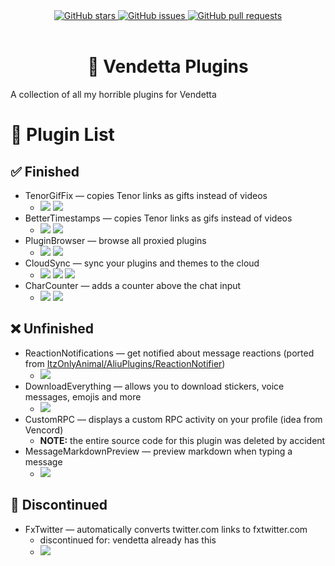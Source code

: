 <div align="center">
  <a href="https://github.com/Gabe616/VendettaPlugins/stargazers">
    <img alt="GitHub stars" src="https://img.shields.io/github/stars/Gabe616/VendettaPlugins?style=for-the-badge&color=BBDEFB&labelColor=263238">
  </a>
  <a href="https://github.com/Gabe616/VendettaPlugins/issues">
    <img alt="GitHub issues" src="https://img.shields.io/github/issues/Gabe616/VendettaPlugins?style=for-the-badge&color=C5CAE9&labelColor=263238">
  </a>
  <a href="https://github.com/Gabe616/VendettaPlugins/pulls">
    <img alt="GitHub pull requests" src="https://img.shields.io/github/issues-pr/Gabe616/VendettaPlugins?style=for-the-badge&color=D1C4E9&labelColor=263238">
  </a>
</div>
<br/>
<div align="center">
  <h1>🌙 Vendetta Plugins</h1>
</div>

A collection of all my horrible plugins for Vendetta

# 📃 Plugin List

## ✅ Finished

- TenorGifFix — copies Tenor links as gifts instead of videos
  - [![](https://img.shields.io/badge/copy%20proxied%20link-263238?style=for-the-badge)](https://vd-plugins.github.io/proxy/gabe616.github.io/VendettaPlugins/tenor-gif-fix/) [![](https://img.shields.io/badge/view%20code-263238?style=for-the-badge)](https://github.com/Gabe616/VendettaPlugins/tree/main/plugins/tenor-gif-fix)
- BetterTimestamps — copies Tenor links as gifs instead of videos
  - [![](https://img.shields.io/badge/copy%20proxied%20link-263238?style=for-the-badge)](https://vd-plugins.github.io/proxy/gabe616.github.io/VendettaPlugins/better-timestamps) [![](https://img.shields.io/badge/view%20code-263238?style=for-the-badge)](https://github.com/Gabe616/VendettaPlugins/tree/main/plugins/better-timestamps)
- PluginBrowser — browse all proxied plugins
  - [![](https://img.shields.io/badge/copy%20proxied%20link-263238?style=for-the-badge)](https://vd-plugins.github.io/proxy/gabe616.github.io/VendettaPlugins/plugin-browser) [![](https://img.shields.io/badge/view%20code-263238?style=for-the-badge)](https://github.com/Gabe616/VendettaPlugins/tree/main/plugins/plugin-browser)
- CloudSync — sync your plugins and themes to the cloud
  - [![](https://img.shields.io/badge/copy%20link-263238?style=for-the-badge)](https://gabe616.github.io/VendettaPlugins/cloud-sync) [![](https://img.shields.io/badge/view%20code-263238?style=for-the-badge)](https://github.com/Gabe616/VendettaPlugins/tree/main/plugins/cloud-sync) [![](https://img.shields.io/badge/view%20backend%20code-263238?style=for-the-badge)](https://github.com/Gabe616/VendettaCloudSync)
- CharCounter — adds a counter above the chat input
  - [![](https://img.shields.io/badge/copy%20proxied%20link-263238?style=for-the-badge)](https://vd-plugins.github.io/proxy/gabe616.github.io/VendettaPlugins/char-counter) [![](https://img.shields.io/badge/view%20code-263238?style=for-the-badge)](https://github.com/Gabe616/VendettaPlugins/tree/main/plugins/char-counter)

## ❌ Unfinished

- ReactionNotifications — get notified about message reactions (ported from [ItzOnlyAnimal/AliuPlugins/ReactionNotifier](https://github.com/ItzOnlyAnimal/AliuPlugins/tree/main/ReactionNotifier))
  - [![](https://img.shields.io/badge/view%20code-263238?style=for-the-badge)](https://github.com/Gabe616/VendettaPlugins/tree/main/plugins/reaction-notifications)
- DownloadEverything — allows you to download stickers, voice messages, emojis and more
  - [![](https://img.shields.io/badge/view%20code-263238?style=for-the-badge)](https://github.com/Gabe616/VendettaPlugins/tree/main/plugins/download-everything)
- CustomRPC — displays a custom RPC activity on your profile (idea from Vencord)
  - **NOTE:** the entire source code for this plugin was deleted by accident
- MessageMarkdownPreview — preview markdown when typing a message
  - [![](https://img.shields.io/badge/view%20code-263238?style=for-the-badge)](https://github.com/Gabe616/VendettaPlugins/tree/message-markdown-preview-plugin/plugins/message-markdown-preview)

## 🎫 Discontinued

- FxTwitter — automatically converts twitter.com links to fxtwitter.com
  - discontinued for: vendetta already has this
  - [![](https://img.shields.io/badge/view%20code-263238?style=for-the-badge)](https://github.com/Gabe616/VendettaPlugins/tree/main/plugins/fxtwitter)

<!-- debug port: 8731
plugin status colors:
  unfinished-EF9A9A
  finished-C5E1A5
  proxied-80DEEA
  discontinued-EEEEEE

from: https://m2.material.io/design/color/the-color-system.html#tools-for-picking-colors
using 200-->
